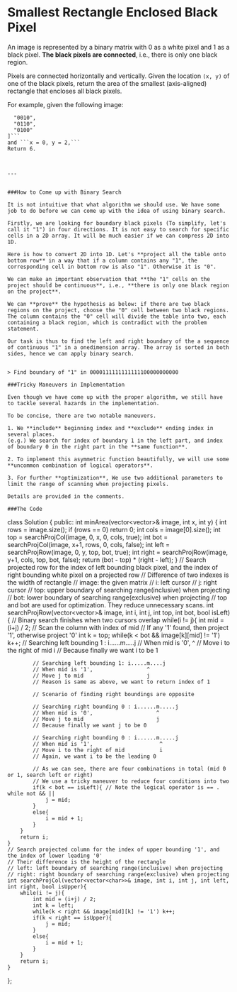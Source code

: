 # Smallest Rectangle Enclosed Black Pixel

An image is represented by a binary matrix with 0 as a white pixel and 1 as a black pixel. **The black pixels are connected**, i.e., there is only one black region. 

Pixels are connected horizontally and vertically. Given the location ```(x, y)``` of one of the black pixels, return the area of the smallest (axis-aligned) rectangle that encloses all black pixels.

For example, given the following image:

```[
  "0010",
  "0110",
  "0100"
]```
and ```x = 0, y = 2,```
Return 6.



---


###How to Come up with Binary Search

It is not intuitive that what algorithm we should use. We have some job to do before we can come up with the idea of using binary search.

Firstly, we are looking for boundary black pixels (To simplify, let's call it "1") in four directions. It is not easy to search for specific cells in a 2D array. It will be much easier if we can compress 2D into 1D. 

Here is how to convert 2D into 1D. Let's **project all the table onto bottom row** in a way that if a column contains any "1", the corresponding cell in bottom row is also "1". Otherwise it is "0".

We can make an important observation that **the "1" cells on the project should be continuous**, i.e., **there is only one black region on the project**. 

We can **prove** the hypothesis as below: if there are two black regions on the project, choose the "0" cell between two black regions. The column contains the "0" cell will divide the table into two, each containing a black region, which is contradict with the problem statement.

Our task is thus to find the left and right boundary of the a sequence of continuous "1" in a onedimension array. The array is sorted in both sides, hence we can apply binary search. 


> Find boundary of "1" in 0000111111111111100000000000

###Tricky Maneuvers in Implementation

Even though we have come up with the proper algorithm, we still have to tackle several hazards in the implementation.

To be concise, there are two notable maneuvers.

1. We **include** beginning index and **exclude** ending index in several places. 
(e.g.) We search for index of boundary 1 in the left part, and index of boundary 0 in the right part in the **same function**. 

2. To implement this asymmetric function beautifully, we will use some **uncommon combination of logical operators**.

3. For further **optimization**, We use two additional parameters to limit the range of scanning when projecting pixels.

Details are provided in the comments.

###The Code

```
class Solution {
public:
    int minArea(vector<vector<char>>& image, int x, int y) {
        int rows = image.size();
        if (rows == 0) return 0;
        int cols = image[0].size();
        int top = searchProjCol(image, 0, x, 0, cols, true);
        int bot = searchProjCol(image, x+1, rows, 0, cols, false);
        int left = searchProjRow(image, 0, y, top, bot, true);
        int right = searchProjRow(image, y+1, cols, top, bot, false);
        return (bot - top) * (right - left);
    }
    // Search projected row for the index of left bounding black pixel, and the index of right bounding white pixel on a projected row
    // Difference of two indexes is the width of rectangle
    // image: the given matrix
    // i: left cursor
    // j: right cursor
    // top: upper boundary of searching range(inclusive) when projecting
    // bot: lower boundary of searching range(exclusive) when projecting
    // top and bot are used for optimization. They reduce unnecessary scans.
    int searchProjRow(vector<vector<char>>& image, int i, int j, int top, int bot, bool isLeft){
        // Binary search finishes when two cursors overlap
        while(i != j){
            int mid = (i+j) / 2;
            // Scan the column with index of mid
            // If any '1' found, then project '1', otherwise project '0'
            int k = top; 
            while(k < bot && image[k][mid] != '1') k++; 
            // Searching left bounding 1 : i......m.....j
            // When mid is '0',                    ^
            // Move i to the right of mid          i
            // Because finally we want i to be 1
            
            // Searching left bounding 1: i.....m....j
            // When mid is '1',                 ^                
            // Move j to mid                    j
            // Reason is same as above, we want to return index of 1
            
            // Scenario of finding right boundings are opposite
            
            // Searching right bounding 0 : i......m.....j
            // When mid is '0',                    ^
            // Move j to mid                       j
            // Because finally we want j to be 0
            
            // Searching right bounding 0 : i......m.....j
            // When mid is '1',                     ^
            // Move i to the right of mid           i
            // Again, we want i to be the leading 0
            
            // As we can see, there are four combinations in total (mid 0 or 1, search left or right)
            // We use a tricky maneuver to reduce four conditions into two
            if(k < bot == isLeft){ // Note the logical operator is == . while not && ||
                j = mid;
            }
            else{
                i = mid + 1;
            }
        }
        return i;
    }
    // Search projected column for the index of upper bounding '1', and the index of lower leading '0'
    // Their difference is the height of the rectangle
    // left: left boundary of searching range(inclusive) when projecting
    // right: right boundary of searching range(exclusive) when projecting
    int searchProjCol(vector<vector<char>>& image, int i, int j, int left, int right, bool isUpper){
        while(i != j){
            int mid = (i+j) / 2;
            int k = left; 
            while(k < right && image[mid][k] != '1') k++; 
            if(k < right == isUpper){
                j = mid;
            }
            else{
                i = mid + 1;
            }
        }
        return i;
    }
};
```